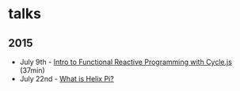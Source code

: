 # talks

2015
---

* July 9th - [Intro to Functional Reactive Programming with Cycle.js](https://www.youtube.com/watch?v=6_ETUyh0tns&feature=youtu.be) (37min)
* July 22nd - [What is Helix Pi?](https://www.youtube.com/watch?v=4JMOfCUuoZk&feature=youtu.be)
